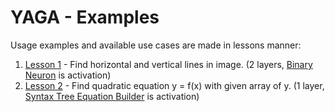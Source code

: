 # YAGA - Examples

Usage examples and available use cases are made in lessons manner:

1. [Lesson 1](horizontal_vertical) - Find horizontal and vertical lines in image. (2 layers, [Binary Neuron](../src/yaga/chromosomes/binary_neuron.cr) is activation)
2. [Lesson 2](quadratic_equation) - Find quadratic equation y = f(x) with given array of y. (1 layer, [Syntax Tree Equation Builder](../src/yaga/chromosomes/equation.cr) is activation)
